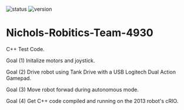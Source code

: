 ![status](https://img.shields.io/badge/status-inactive-yellowgreen.svg)
![version](https://img.shields.io/badge/version-1.0.0-blue.svg)

Nichols-Robitics-Team-4930
==========================

C++ Test Code.

Goal (1) Initalize motors and joystick.

Goal (2) Drive robot using Tank Drive with a USB Logitech Dual Action Gamepad.

Goal (3) Move robot forwad during autonomous mode.

Goal (4) Get C++ code compiled and running on the 2013 robot's cRIO.
